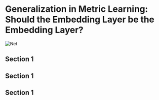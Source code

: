 # Generalization in Metric Learning: Should the Embedding Layer be the Embedding Layer?
![Net](main_figure.png?)

## Section 1




## Section 1




## Section 1



